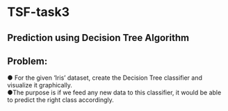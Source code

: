# TSF-task3
**Prediction using Decision Tree Algorithm**
---
Problem:
---
● For the given ‘Iris’ dataset, create the Decision Tree classifier and visualize it
graphically.\
●The purpose is if we feed any new data to this classifier, it would be able to
predict the right class accordingly.
